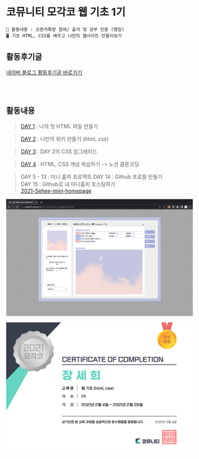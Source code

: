 # 코뮤니티 모각코 웹 기초 1기

```
📖 활동내용 : 오픈카톡방 참여/ 출석 및 공부 인증 (평일)
🖥️ 기초 HTML, CSS를 배우고 나만의 웹사이트 만들어보기
```

## 활동후기글
[네이버 블로그 활동후기글 바로가기](https://m.blog.naver.com/julia8024/222258875965)

<br>
<br>

## 활동내용

> [DAY 1](https://julia8024.github.io/mogakco_html_css/DAY_1/DAY_1.html) : 나의 첫 HTML 파일 만들기 <br>

> [DAY 2](https://julia8024.github.io/mogakco_html_css/DAY_2/DAY_2.html) : 나만의 위키 만들기 (html, css) <br>

> [DAY 3](https://julia8024.github.io/mogakco_html_css/DAY_3/DAY_3.html) : DAY 2의 CSS 업그레이드 <br>

> [DAY 4](https://julia8024.github.io/mogakco_html_css/DAY_4/DAY_4.html) : HTML, CSS 개념 복습하기 -> 노션 클론코딩 <br>

> DAY 5 - 13 : 미니 홈피 프로젝트
> DAY 14 : Github 프로필 만들기 <br>
> DAY 15 : Github로 내 미니홈피 호스팅하기 <br>
[2021-Sehee-mini-homepage](https://julia8024.github.io/mogakco_html_css/2021-Sehee-mini-homepage/home.html)

![homepage](/_image/mini-homepage_image.png)

![Certificate](/_image/certificate.PNG)




